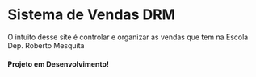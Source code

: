 <h1>Sistema de Vendas DRM</h1>

<p>O intuito desse site é controlar e organizar as vendas que tem na Escola Dep. Roberto Mesquita</p>
<h4>Projeto em Desenvolvimento!</h4>
